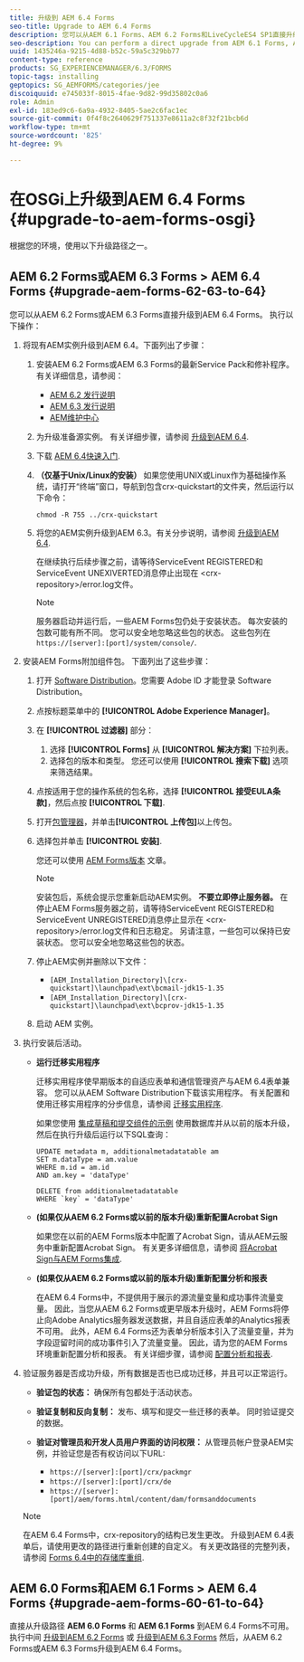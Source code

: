 ```yaml
---
title: 升级到 AEM 6.4 Forms
seo-title: Upgrade to AEM 6.4 Forms
description: 您可以从AEM 6.1 Forms、AEM 6.2 Forms和LiveCycleES4 SP1直接升级到AEM 6.3 Forms。
seo-description: You can perform a direct upgrade from AEM 6.1 Forms, AEM 6.2 Forms, and LiveCycle ES4 SP1 to AEM 6.3 Forms.
uuid: 1435246a-9215-4d88-b52c-59a5c329bb77
content-type: reference
products: SG_EXPERIENCEMANAGER/6.3/FORMS
topic-tags: installing
geptopics: SG_AEMFORMS/categories/jee
discoiquuid: e745033f-8015-4fae-9d82-99d35802c0a6
role: Admin
exl-id: 183ed9c6-6a9a-4932-8405-5ae2c6fac1ec
source-git-commit: 0f4f8c2640629f751337e8611a2c8f32f21bcb6d
workflow-type: tm+mt
source-wordcount: '825'
ht-degree: 9%

---
```


# 在OSGi上升级到AEM 6.4 Forms {#upgrade-to-aem-forms-osgi}

根据您的环境，使用以下升级路径之一。

## AEM 6.2 Forms或AEM 6.3 Forms > AEM 6.4 Forms {#upgrade-aem-forms-62-63-to-64}

您可以从AEM 6.2 Forms或AEM 6.3 Forms直接升级到AEM 6.4 Forms。 执行以下操作：

1. 将现有AEM实例升级到AEM 6.4。下面列出了步骤：

   1. 安装AEM 6.2 Forms或AEM 6.3 Forms的最新Service Pack和修补程序。 有关详细信息，请参阅：

      * [AEM 6.2 发行说明](https://helpx.adobe.com/cn/experience-manager/6-2/release-notes.html)
      * [AEM 6.3 发行说明](https://helpx.adobe.com/cn/experience-manager/6-3/release-notes.html)
      * [AEM维护中心](https://helpx.adobe.com/cn/experience-manager/aem-releases-updates.html)
   1. 为升级准备源实例。 有关详细步骤，请参阅 [升级到AEM 6.4](/help/sites-deploying/upgrade.md#preparing%20the%20source%20instance).
   1. 下载 [AEM 6.4快速入门](/help/sites-deploying/deploy.md#getting%20the%20software).
   1. **（仅基于Unix/Linux的安装）** 如果您使用UNIX或Linux作为基础操作系统，请打开“终端”窗口，导航到包含crx-quickstart的文件夹，然后运行以下命令：

      `chmod -R 755 ../crx-quickstart`

   1. 将您的AEM实例升级到AEM 6.3。有关分步说明，请参阅 [升级到AEM 6.4](/help/sites-deploying/upgrade.md).

      在继续执行后续步骤之前，请等待ServiceEvent REGISTERED和ServiceEvent UNEXIVERTED消息停止出现在 &lt;crx-repository>/error.log文件。

      >[!NOTE]
      >
      >服务器启动并运行后，一些AEM Forms包仍处于安装状态。 每次安装的包数可能有所不同。 您可以安全地忽略这些包的状态。 这些包列在 `https://[server]:[port]/system/console/`.


1. 安装AEM Forms附加组件包。 下面列出了这些步骤：

   1. 打开 [Software Distribution](https://experience.adobe.com/downloads)。您需要 Adobe ID 才能登录 Software Distribution。
   1. 点按标题菜单中的 **[!UICONTROL Adobe Experience Manager]**。
   1. 在 **[!UICONTROL 过滤器]** 部分：
      1. 选择 **[!UICONTROL Forms]** 从 **[!UICONTROL 解决方案]** 下拉列表。
      1. 选择包的版本和类型。 您还可以使用 **[!UICONTROL 搜索下载]** 选项来筛选结果。
   1. 点按适用于您的操作系统的包名称，选择 **[!UICONTROL 接受EULA条款]**，然后点按 **[!UICONTROL 下载]**.
   1. 打开[包管理器](https://experienceleague.adobe.com/docs/experience-manager-65/administering/contentmanagement/package-manager.html)，并单击&#x200B;**[!UICONTROL 上传包]**&#x200B;以上传包。
   1. 选择包并单击 **[!UICONTROL 安装]**.

      您还可以使用 [AEM Forms版本](https://helpx.adobe.com/cn/aem-forms/kb/aem-forms-releases.html) 文章。

      >[!NOTE]
      >
      >安装包后，系统会提示您重新启动AEM实例。 **不要立即停止服务器。** 在停止AEM Forms服务器之前，请等待ServiceEvent REGISTERED和ServiceEvent UNREGISTERED消息停止显示在 &lt;crx-repository>/error.log文件和日志稳定。 另请注意，一些包可以保持已安装状态。 您可以安全地忽略这些包的状态。

   1. 停止AEM实例并删除以下文件：

      * `[AEM_Installation_Directory]\[crx-quickstart]\launchpad\ext\bcmail-jdk15-1.35`
      * `[AEM_Installation_Directory]\[crx-quickstart]\launchpad\ext\bcprov-jdk15-1.35`
   1. 启动 AEM 实例。


1. 执行安装后活动。

   * **运行迁移实用程序**

      迁移实用程序使早期版本的自适应表单和通信管理资产与AEM 6.4表单兼容。 您可以从AEM Software Distribution下载该实用程序。 有关配置和使用迁移实用程序的分步信息，请参阅 [迁移实用程序](/help/forms/using/migration-utility.md).

      如果您使用 [集成草稿和提交组件的示例](integrate-draft-submission-database.md) 使用数据库并从以前的版本升级，然后在执行升级后运行以下SQL查询：

      ```
      UPDATE metadata m, additionalmetadatatable am
      SET m.dataType = am.value
      WHERE m.id = am.id
      AND am.key = 'dataType'
      ```

      ```
      DELETE from additionalmetadatatable
      WHERE `key` = 'dataType'
      ```

   * **(如果仅从AEM 6.2 Forms或以前的版本升级)重新配置Acrobat Sign**

      如果您在以前的AEM Forms版本中配置了Acrobat Sign，请从AEM云服务中重新配置Acrobat Sign。 有关更多详细信息，请参阅 [将Acrobat Sign与AEM Forms集成](/help/forms/using/adobe-sign-integration-adaptive-forms.md).

   * **(如果仅从AEM 6.2 Forms或以前的版本升级)重新配置分析和报表**

      在AEM 6.4 Forms中，不提供用于展示的源流量变量和成功事件流量变量。 因此，当您从AEM 6.2 Forms或更早版本升级时，AEM Forms将停止向Adobe Analytics服务器发送数据，并且自适应表单的Analytics报表不可用。 此外，AEM 6.4 Forms还为表单分析版本引入了流量变量，并为字段逗留时间的成功事件引入了流量变量。 因此，请为您的AEM Forms环境重新配置分析和报表。 有关详细步骤，请参阅 [配置分析和报表](/help/forms/using/configure-analytics-forms-documents.md).

1. 验证服务器是否成功升级，所有数据是否也已成功迁移，并且可以正常运行。

   * **验证包的状态：** 确保所有包都处于活动状态。
   * **验证复制和反向复制：** 发布、填写和提交一些迁移的表单。 同时验证提交的数据。
   * **验证对管理员和开发人员用户界面的访问权限：** 从管理员帐户登录AEM实例，并验证您是否有权访问以下URL:

      * `https://[server]:[port]/crx/packmgr`
      * `https://[server]:[port]/crx/de`
      * `https://[server]:[port]/aem/forms.html/content/dam/formsanddocuments`

   >[!NOTE]
   在AEM 6.4 Forms中，crx-repository的结构已发生更改。 升级到AEM 6.4表单后，请使用更改的路径进行重新创建的自定义。 有关更改路径的完整列表，请参阅 [Forms 6.4中的存储库重组](/help/sites-deploying/forms-repository-restructuring-in-aem-6-4.md).

## AEM 6.0 Forms和AEM 6.1 Forms > AEM 6.4 Forms {#upgrade-aem-forms-60-61-to-64}

直接从升级路径 **AEM 6.0 Forms** 和 **AEM 6.1 Forms** 到AEM 6.4 Forms不可用。 执行中间 [升级到AEM 6.2 Forms](/help/forms/using/upgrade.md) 或 [升级到AEM 6.3 Forms](/help/forms/using/upgrade.md) 然后，从AEM 6.2 Forms或AEM 6.3 Forms升级到AEM 6.4 Forms。
